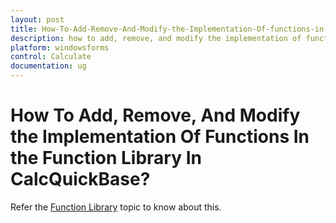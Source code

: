 ```yaml
---
layout: post
title: How-To-Add-Remove-And-Modify-the-Implementation-Of-functions-in-the-function-Library-in-Calcquickbase | Windows Forms | Syncfusion
description: how to add, remove, and modify the implementation of functions in the function library in calcquickbase?
platform: windowsforms
control: Calculate
documentation: ug
---
```


# How To Add, Remove, And Modify the Implementation Of Functions In the Function Library In CalcQuickBase?

Refer the [Function Library](http://help.syncfusion.com/windowsforms/calculate/function-library) topic to know about this.

